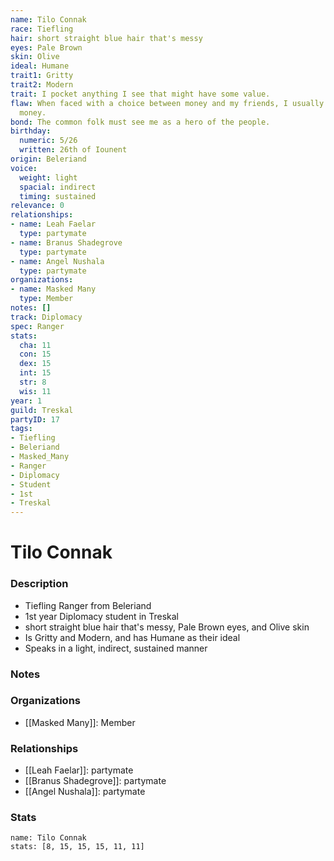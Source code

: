 ```yaml
---
name: Tilo Connak
race: Tiefling
hair: short straight blue hair that's messy
eyes: Pale Brown
skin: Olive
ideal: Humane
trait1: Gritty
trait2: Modern
trait: I pocket anything I see that might have some value.
flaw: When faced with a choice between money and my friends, I usually choose the
  money.
bond: The common folk must see me as a hero of the people.
birthday:
  numeric: 5/26
  written: 26th of Iounent
origin: Beleriand
voice:
  weight: light
  spacial: indirect
  timing: sustained
relevance: 0
relationships:
- name: Leah Faelar
  type: partymate
- name: Branus Shadegrove
  type: partymate
- name: Angel Nushala
  type: partymate
organizations:
- name: Masked Many
  type: Member
notes: []
track: Diplomacy
spec: Ranger
stats:
  cha: 11
  con: 15
  dex: 15
  int: 15
  str: 8
  wis: 11
year: 1
guild: Treskal
partyID: 17
tags:
- Tiefling
- Beleriand
- Masked_Many
- Ranger
- Diplomacy
- Student
- 1st
- Treskal
---
```

# Tilo Connak
### Description
- Tiefling Ranger from Beleriand
- 1st year Diplomacy student in Treskal
- short straight blue hair that's messy, Pale Brown eyes, and Olive skin
- Is Gritty and Modern, and has Humane as their ideal
- Speaks in a light, indirect, sustained manner

### Notes

### Organizations
- [[Masked Many]]: Member

### Relationships
- [[Leah Faelar]]: partymate
- [[Branus Shadegrove]]: partymate
- [[Angel Nushala]]: partymate

### Stats
```statblock
name: Tilo Connak
stats: [8, 15, 15, 15, 11, 11]
```